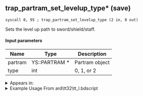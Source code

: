 ## trap_partram_set_levelup_type* (save)

`syscall 0, 95 ; trap_partram_set_levelup_type (2 in, 0 out)`

Sets the level up path to sword/shield/staff.

#### Input parameters
| Name | Type | Description
|------|------|------------
| partram   | YS::PARTRAM *   | Partram object
| type   | int   | 0, 1, or 2




<details>
	<summary>Appears in:</summary>
| filename | Entity (obj)
|----------|-------------
| ard\tt32\tt_l.bdscript       |           

</details>

<details>
	<summary>Example Usage From ard\tt32\tt_l.bdscript</summary>
```plaintext
L40:
 pushFromFSp 8
 pushImm 0
 syscall 0, 95 ; trap_partram_set_levelup_type (2 in, 0 out)
 jmp L85
```
</details>


